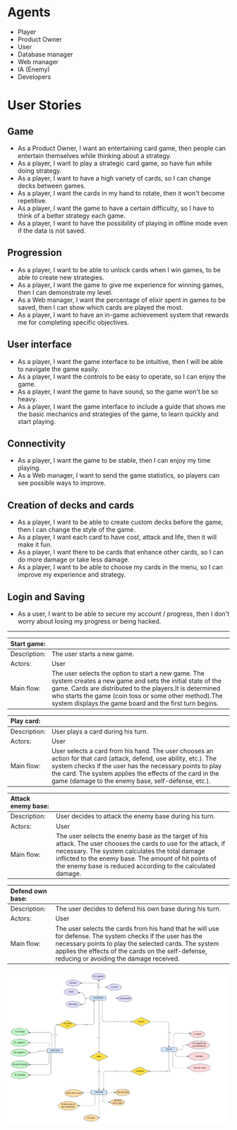 # Agents
- Player
- Product Owner
- User
- Database manager
- Web manager
- IA (Enemy)
- Developers

# User Stories

## Game
- As a Product Owner, I want an entertaining card game, then people can entertain themselves while thinking about a strategy.
- As a player, I want to play a strategic card game, so have fun while doing strategy.
- As a player, I want to have a high variety of cards, so I can change decks between games.
- As a player, I want the cards in my hand to rotate, then it won't become repetitive.
- As a player, I want the game to have a certain difficulty, so I have to think of a better strategy each game.
- As a player, I want to have the possibility of playing in offline mode even if the data is not saved.

## Progression
- As a player, I want to be able to unlock cards when I win games, to be able to create new strategies.
- As a player, I want the game to give me experience for winning games, then I can demonstrate my level.
- As a Web manager, I want the percentage of elixir spent in games to be saved, then I can show which cards are played the most.
- As a player, I want to have an in-game achievement system that rewards me for completing specific objectives.                                    


## User interface
- As a player, I want the game interface to be intuitive, then I will be able to navigate the game easily.
- As a player, I want the controls to be easy to operate, so I can enjoy the game.
- As a player, I want the game to have sound, so the game won't be so heavy.
- As a player, I want the game interface to include a guide that shows me the basic mechanics and strategies of the game, to learn quickly and start playing.

## Connectivity
- As a player, I want the game to be stable, then I can enjoy my time playing. 
- As a Web manager, I want to send the game statistics, so players can see possible ways to improve.

## Creation of decks and cards 
- As a player, I want to be able to create custom decks before the game, then I can change the style of the game.
- As a player, I want each card to have cost, attack and life, then it will make it fun.
- As a player, I want there to be cards that enhance other cards, so I can do more damage or take less damage.
- As a player, I want to be able to choose my cards in the menu, so I can improve my experience and strategy.

## Login and Saving
- As a user, I want to be able to secure my account / progress, then I don't worry about losing my progress or being hacked.

---

|Start game:||
|:---|---|
|Description:|The user starts a new game.|
|Actors:|User|
|Main flow:|The user selects the option to start a new game. The system creates a new game and sets the initial state of the game. Cards are distributed to the players.It is determined who starts the game (coin toss or some other method).The system displays the game board and the first turn begins.|

|Play card:||
|:---|---|
|Description:|User plays a card during his turn.|
|Actors:|User|
|Main flow:|User selects a card from his hand. The user chooses an action for that card (attack, defend, use ability, etc.). The system checks if the user has the necessary points to play the card. The system applies the effects of the card in the game (damage to the enemy base, self-defense, etc.).|

|Attack enemy base:||
|:---|---|
|Description:|User decides to attack the enemy base during his turn.|
|Actors:|User|
|Main flow:|The user selects the enemy base as the target of his attack. The user chooses the cards to use for the attack, if necessary. The system calculates the total damage inflicted to the enemy base. The amount of hit points of the enemy base is reduced according to the calculated damage.|

|Defend own base:||
|:---|---|
|Description:|The user decides to defend his own base during his turn.|
|Actors:|User|
|Main flow:|The user selects the cards from his hand that he will use for defense. The system checks if the user has the necessary points to play the selected cards. The system applies the effects of the cards on the self-defense, reducing or avoiding the damage received.|


![Example Image](img_diagrams/Diagram1.png)


